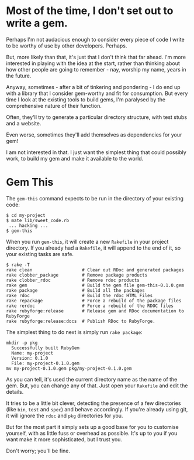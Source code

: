 Most of the time, I don't set out to write a gem. 
=================================================

Perhaps I'm not audacious enough to consider every piece of code I write to be worthy of use by other developers. Perhaps.

But, more likely than that, it's just that I don't think that far ahead. I'm more interested in playing with the idea at the start, rather than thinking about how other people are going to remember - nay, worship my name, years in the future.

Anyway, sometimes - after a bit of tinkering and pondering - I do end up with a library that I consider gem-worthy and fit for consumption. But every time I look at the existing tools to build gems, I'm paralysed by the comprehensive nature of their function. 

Often, they'll try to generate a particular directory structure, with test stubs and a website. 

Even worse, sometimes they'll add themselves as dependencies for your gem!

I am not interested in that. I just want the simplest thing that could possibly work, to build my gem and make it available to the world.

Gem This
========

The `gem-this` command expects to be run in the directory of your existing code:

    $ cd my-project
    $ mate lib/sweet_code.rb
     ... hacking ...
    $ gem-this
  
When you run `gem-this`, it will create a new `Rakefile` in your project directory. If you already had a `Rakefile`, it will append to the end of it, so your existing tasks are safe.

    $ rake -T
    rake clean                   # Clear out RDoc and generated packages
    rake clobber_package         # Remove package products
    rake clobber_rdoc            # Remove rdoc products
    rake gem                     # Build the gem file gem-this-0.1.0.gem
    rake package                 # Build all the packages
    rake rdoc                    # Build the rdoc HTML Files
    rake repackage               # Force a rebuild of the package files
    rake rerdoc                  # Force a rebuild of the RDOC files
    rake rubyforge:release       # Release gem and RDoc documentation to RubyForge
    rake rubyforge:release:docs  # Publish RDoc to RubyForge.
  
The simplest thing to do next is simply run `rake package`:

    mkdir -p pkg
      Successfully built RubyGem
      Name: my-project
      Version: 0.1.0
      File: my-project-0.1.0.gem
    mv my-project-0.1.0.gem pkg/my-project-0.1.0.gem
    
As you can tell, it's used the current directory name as the name of the gem. But, you can change any of that. Just open your `Rakefile` and edit the details.

It tries to be a little bit clever, detecting the presence of a few directories (like `bin`, `test` and `spec`) and behave accordingly. If you're already using git, it will ignore the `rdoc` and `pkg` directories for you.

But for the most part it simply sets up a good base for you to customise yourself, with as little fuss or overhead as possible. It's up to you if you want make it more sophisticated, but I trust you. 

Don't worry; you'll be fine.
